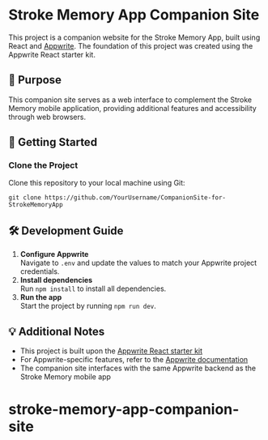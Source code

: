 # Stroke Memory App Companion Site

This project is a companion website for the Stroke Memory App, built using React and [Appwrite](https://www.appwrite.io). The foundation of this project was created using the Appwrite React starter kit.

## 🎯 Purpose

This companion site serves as a web interface to complement the Stroke Memory mobile application, providing additional features and accessibility through web browsers.

## 🚀 Getting Started

### Clone the Project

Clone this repository to your local machine using Git:

`git clone https://github.com/YourUsername/CompanionSite-for-StrokeMemoryApp`

## 🛠️ Development Guide

1. **Configure Appwrite**  
   Navigate to `.env` and update the values to match your Appwrite project credentials.
2. **Install dependencies**  
   Run `npm install` to install all dependencies.
3. **Run the app**  
   Start the project by running `npm run dev`.

## 💡 Additional Notes

- This project is built upon the [Appwrite React starter kit](https://github.com/appwrite/starter-for-react)
- For Appwrite-specific features, refer to the [Appwrite documentation](https://appwrite.io/docs)
- The companion site interfaces with the same Appwrite backend as the Stroke Memory mobile app
# stroke-memory-app-companion-site
